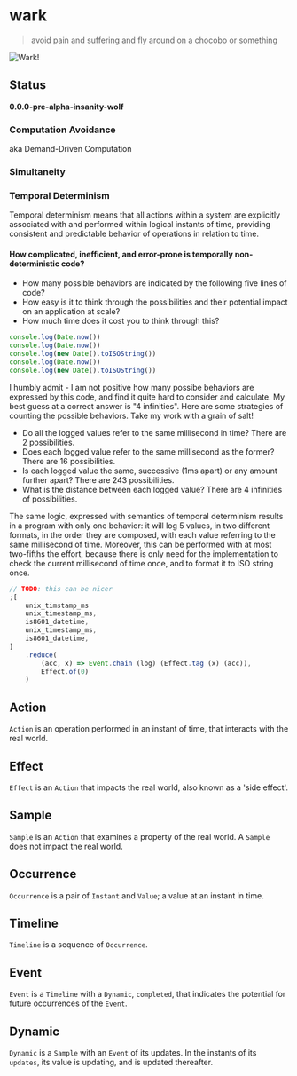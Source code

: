 # wark

> avoid pain and suffering and fly around on a chocobo or something

![Wark!](https://user-images.githubusercontent.com/4369247/33407500-42f7d608-d537-11e7-9754-1ef262f9d6ad.png)

## Status

**0.0.0-pre-alpha-insanity-wolf**

### Computation Avoidance

aka Demand-Driven Computation

### Simultaneity

### Temporal Determinism

Temporal determinism means that all actions within a system are explicitly associated with and performed within logical instants of time, providing consistent and predictable behavior of operations in relation to time.

#### How complicated, inefficient, and error-prone is temporally non-deterministic code?

- How many possible behaviors are indicated by the following five lines of code?
- How easy is it to think through the possibilities and their potential impact on an application at scale?
- How much time does it cost you to think through this?

```js
console.log(Date.now())
console.log(Date.now())
console.log(new Date().toISOString())
console.log(Date.now())
console.log(new Date().toISOString())
```

I humbly admit - I am not positive how many possibe behaviors are expressed by this code, and find it quite hard to consider and calculate. My best guess at a correct answer is "4 infinities". Here are some strategies of counting the possible behaviors. Take my work with a grain of salt!

- Do all the logged values refer to the same millisecond in time? There are 2 possibilities.
- Does each logged value refer to the same millisecond as the former? There are 16 possibilities.
- Is each logged value the same, successive (1ms apart) or any amount further apart? There are 243 possibilities.
- What is the distance between each logged value? There are 4 infinities of possibilities.

The same logic, expressed with semantics of temporal determinism results in a program with only one behavior: it will log 5 values, in two different formats, in the order they are composed, with each value referring to the same millisecond of time. Moreover, this can be performed with at most two-fifths the effort, because there is only need for the implementation to check the current millisecond of time once, and to format it to ISO string once.

```js
// TODO: this can be nicer
;[
	unix_timstamp_ms
	unix_timestamp_ms,
	is8601_datetime,
	unix_timestamp_ms,
	is8601_datetime,
]
	.reduce(
		(acc, x) => Event.chain (log) (Effect.tag (x) (acc)),
		Effect.of(0)
	)
```

## Action

`Action` is an operation performed in an instant of time, that interacts with the real world.

## Effect

`Effect` is an `Action` that impacts the real world, also known as a 'side effect'.

## Sample

`Sample` is an `Action` that examines a property of the real world. A `Sample` does not impact the real world.

## Occurrence

`Occurrence` is a pair of `Instant` and `Value`; a value at an instant in time.

## Timeline

`Timeline` is a sequence of `Occurrence`.

## Event

`Event` is a `Timeline` with a `Dynamic`, `completed`, that indicates the potential for future occurrences of the `Event`.

## Dynamic

`Dynamic` is a `Sample` with an `Event` of its updates. In the instants of its `updates`, its value is updating, and is updated thereafter.
